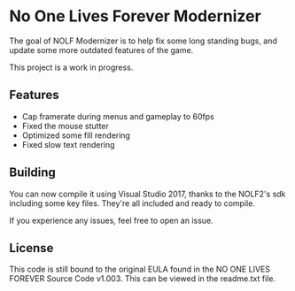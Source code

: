# No One Lives Forever Modernizer

The goal of NOLF Modernizer is to help fix some long standing bugs, and update some more outdated features of the game.

This project is a work in progress.

## Features
 - Cap framerate during menus and gameplay to 60fps
 - Fixed the mouse stutter
 - Optimized some fill rendering
 - Fixed slow text rendering

## Building
You can now compile it using Visual Studio 2017, thanks to the NOLF2's sdk including some key files. They're all included and ready to compile.

If you experience any issues, feel free to open an issue.

## License
This code is still bound to the original EULA found in the NO ONE LIVES FOREVER Source Code v1.003. This can be viewed in the readme.txt file.